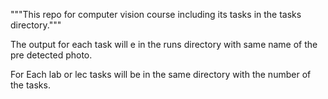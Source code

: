 
"""This repo for computer vision course including its tasks in the tasks directory."""

The output for each task will e in the runs directory with same name of the pre detected photo.

For Each lab or lec tasks will be in the same directory with the number of the tasks.